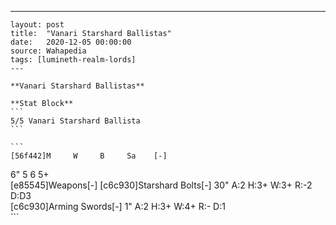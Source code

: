 ---
    layout: post
    title:  "Vanari Starshard Ballistas"
    date:   2020-12-05 00:00:00
    source: Wahapedia
    tags: [lumineth-realm-lords]
    ---
    
    **Vanari Starshard Ballistas**
    
    **Stat Block**
    ```
    5/5 Vanari Starshard Ballista
    ```
    
    ```
    [56f442]M     W     B     Sa    [-]
6"    5     6     5+    
[e85545]Weapons[-]
[c6c930]Starshard Bolts[-]
30"    A:2    H:3+   W:3+   R:-2   D:D3  
[c6c930]Arming Swords[-]
1"     A:2    H:3+   W:4+   R:-    D:1   
    ```
    
    
    